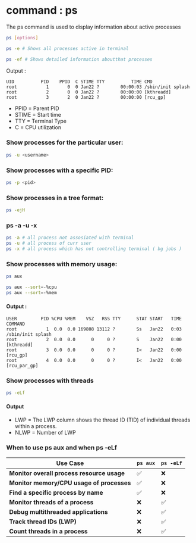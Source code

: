 # command : ps

The ps command is used to display information about active processes 

```bash 
ps [options]
```

```bash
ps -e # Shows all processes active in terminal
```

```bash
ps -ef # Shows detailed information aboutthat processes
```


Output :

```
UID          PID    PPID  C STIME TTY          TIME CMD
root           1       0  0 Jan22 ?        00:00:03 /sbin/init splash
root           2       0  0 Jan22 ?        00:00:00 [kthreadd]
root           3       2  0 Jan22 ?        00:00:00 [rcu_gp]
```

- PPID = Parent PID
- STIME = Start time
- TTY = Terminal Type
- C = CPU utilization

### Show processes for the particular user:

```bash
ps -u <username>
```

### Show processes with a specific PID:

```bash
ps -p <pid>
```

### Show processes in a tree format:

```bash
ps -ejH
```

### ps -a -u -x

```bash
ps -a # all process not assosiated with terminal
ps -u # all process of curr user
ps -x # all process which has not controlling terminal ( bg jobs )
```


### Show processes with memory usage:


```bash
ps aux 
```

```bash
ps aux --sort=-%cpu
ps aux --sort=-%mem
```

#### Output : 
```
USER         PID %CPU %MEM    VSZ   RSS TTY      STAT START   TIME COMMAND
root           1  0.0  0.0 169808 13112 ?        Ss   Jan22   0:03 /sbin/init splash
root           2  0.0  0.0      0     0 ?        S    Jan22   0:00 [kthreadd]
root           3  0.0  0.0      0     0 ?        I<   Jan22   0:00 [rcu_gp]
root           4  0.0  0.0      0     0 ?        I<   Jan22   0:00 [rcu_par_gp]
```

### Show processes with threads 

```bash 
ps -eLf
```

#### Output 
- LWP = The LWP column shows the thread ID (TID) of individual threads within a process.
- NLWP = Number of LWP

### When to use ps aux and when ps -eLf

| **Use Case**                           | **`ps aux`** | **`ps -eLf`** |
|----------------------------------------|--------------|---------------|
| **Monitor overall process resource usage** | ✅            | ❌             |
| **Monitor memory/CPU usage of processes** | ✅            | ❌             |
| **Find a specific process by name**     | ✅            | ❌             |
| **Monitor threads of a process**        | ❌            | ✅             |
| **Debug multithreaded applications**    | ❌            | ✅             |
| **Track thread IDs (LWP)**              | ❌            | ✅             |
| **Count threads in a process**          | ❌            | ✅             |
